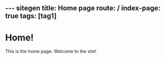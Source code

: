 --- sitegen
title: Home page
route: /
index-page: true
tags: [tag1]
---

# Home!

This is the home page.  Welcome to the site!
